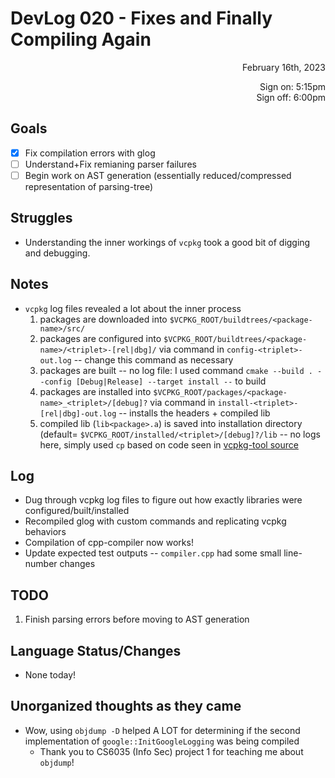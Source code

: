 # DevLog 020 - Fixes and Finally Compiling Again
<div align="right">
February 16th, 2023

Sign on: 5:15pm\
Sign off: 6:00pm
</div>

## Goals
- [x] Fix compilation errors with glog
- [ ] Understand+Fix remianing parser failures
- [ ] Begin work on AST generation (essentially reduced/compressed representation of parsing-tree)

## Struggles
- Understanding the inner workings of `vcpkg` took a good bit of digging and debugging.

## Notes
- `vcpkg` log files revealed a lot about the inner process
  1. packages are downloaded into `$VCPKG_ROOT/buildtrees/<package-name>/src/`
  2. packages are configured into `$VCPKG_ROOT/buildtrees/<package-name>/<triplet>-[rel|dbg]/` via command in `config-<triplet>-out.log` -- change this command as necessary
  3. packages are built -- no log file: I used command `cmake --build . --config [Debug|Release] --target install --` to build
  4. packages are installed into `$VCPKG_ROOT/packages/<package-name>_<triplet>/[debug]?` via command in `install-<triplet>-[rel|dbg]-out.log` -- installs the headers + compiled lib
  5. compiled lib (`lib<package>.a`) is saved into installation directory (default= `$VCPKG_ROOT/installed/<triplet>/[debug]?/lib` -- no logs here, simply used `cp` based on code seen in [vcpkg-tool source](https://github.com/microsoft/vcpkg-tool/blob/3e20dcc195bfa7d6c204f95c60c496d33d629eb5/src/vcpkg/install.cpp#L115)

## Log
- Dug through vcpkg log files to figure out how exactly libraries were configured/built/installed
- Recompiled glog with custom commands and replicating vcpkg behaviors
- Compilation of cpp-compiler now works!
- Update expected test outputs -- `compiler.cpp` had some small line-number changes

## TODO
1. Finish parsing errors before moving to AST generation

## Language Status/Changes
- None today!

## Unorganized thoughts as they came
- Wow, using `objdump -D` helped A LOT for determining if the second implementation of `google::InitGoogleLogging` was being compiled
  - Thank you to CS6035 (Info Sec) project 1 for teaching me about `objdump`!